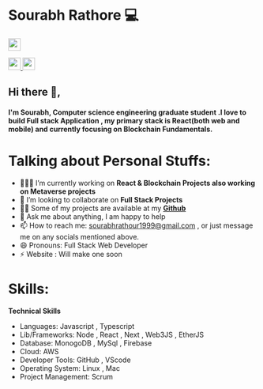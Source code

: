 # Sourabh Rathore 💻
<p>
<a href="https://twitter.com/_Rathoresourabh"><img src="https://aleen42.github.io/badges/src/twitter.svg" height=25></a> 

<a href="https://www.linkedin.com/in/sourabh-rathore-664125154/"><img src="https://img.shields.io/badge/linkedin-%230077B5.svg?&style=for-the-badge&logo=linkedin&logoColor=white" height=25>
<a href="https://www.instagram.com/wtfsourabh/"><img src="https://img.shields.io/badge/instagram-%23E4405F.svg?&style=for-the-badge&logo=instagram&logoColor=white" height=25>

 </a> 
</p>
 
  
## Hi there 👋,           
#### I'm Sourabh, Computer science engineering graduate student .I love to build Full stack Application , my primary stack is React(both web and mobile) and currently focusing on Blockchain Fundamentals.

<!-- <img align="right" alt="GIF" src="https://miro.medium.com/max/875/1*Urc28sbnORGOW5oyohQ06g.gif" width="400px" />   -->

# Talking about Personal Stuffs:

- 👨🏽‍💻 I’m currently working on **React & Blockchain Projects also working on Metaverse projects** 
- 👯 I’m looking to collaborate on **Full Stack Projects**</a>
- 👨‍💻 Some of my projects are available at my <a href="https://github.com/Rathoresourabh?tab=repositories">**Github**</a>
- 💬 Ask me about anything, I am happy to help
- 📫 How to reach me: sourabhrathour1999@gmail.com , or just message me on any socials mentioned above.
- 😄 Pronouns:  Full Stack Web Developer 
- ⚡ Website : Will make one soon</a>

# Skills:

**Technical Skills**
- Languages: Javascript , Typescript
- Lib/Frameworks: Node , React , Next , Web3JS , EtherJS
- Database:   MonogoDB , MySql , Firebase
- Cloud: AWS
- Developer Tools: GitHub , VScode 
- Operating System: Linux ,  Mac
- Project Management: Scrum


